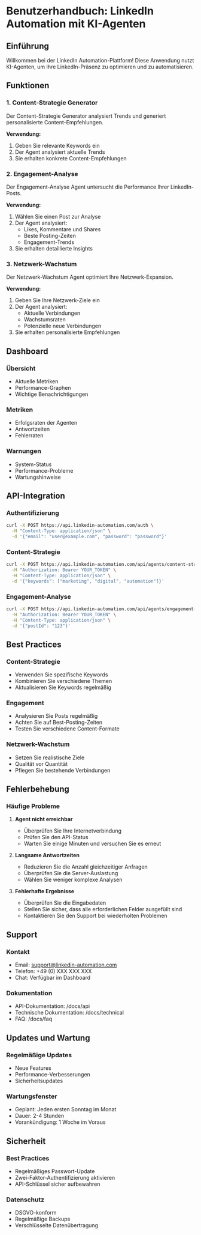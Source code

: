 # Benutzerhandbuch: LinkedIn Automation mit KI-Agenten

## Einführung

Willkommen bei der LinkedIn Automation-Plattform! Diese Anwendung nutzt KI-Agenten, um Ihre LinkedIn-Präsenz zu optimieren und zu automatisieren.

## Funktionen

### 1. Content-Strategie Generator

Der Content-Strategie Generator analysiert Trends und generiert personalisierte Content-Empfehlungen.

**Verwendung:**
1. Geben Sie relevante Keywords ein
2. Der Agent analysiert aktuelle Trends
3. Sie erhalten konkrete Content-Empfehlungen

### 2. Engagement-Analyse

Der Engagement-Analyse Agent untersucht die Performance Ihrer LinkedIn-Posts.

**Verwendung:**
1. Wählen Sie einen Post zur Analyse
2. Der Agent analysiert:
   - Likes, Kommentare und Shares
   - Beste Posting-Zeiten
   - Engagement-Trends
3. Sie erhalten detaillierte Insights

### 3. Netzwerk-Wachstum

Der Netzwerk-Wachstum Agent optimiert Ihre Netzwerk-Expansion.

**Verwendung:**
1. Geben Sie Ihre Netzwerk-Ziele ein
2. Der Agent analysiert:
   - Aktuelle Verbindungen
   - Wachstumsraten
   - Potenzielle neue Verbindungen
3. Sie erhalten personalisierte Empfehlungen

## Dashboard

### Übersicht
- Aktuelle Metriken
- Performance-Graphen
- Wichtige Benachrichtigungen

### Metriken
- Erfolgsraten der Agenten
- Antwortzeiten
- Fehlerraten

### Warnungen
- System-Status
- Performance-Probleme
- Wartungshinweise

## API-Integration

### Authentifizierung
```bash
curl -X POST https://api.linkedin-automation.com/auth \
  -H "Content-Type: application/json" \
  -d '{"email": "user@example.com", "password": "password"}'
```

### Content-Strategie
```bash
curl -X POST https://api.linkedin-automation.com/api/agents/content-strategy \
  -H "Authorization: Bearer YOUR_TOKEN" \
  -H "Content-Type: application/json" \
  -d '{"keywords": ["marketing", "digital", "automation"]}'
```

### Engagement-Analyse
```bash
curl -X POST https://api.linkedin-automation.com/api/agents/engagement-analysis \
  -H "Authorization: Bearer YOUR_TOKEN" \
  -H "Content-Type: application/json" \
  -d '{"postId": "123"}'
```

## Best Practices

### Content-Strategie
- Verwenden Sie spezifische Keywords
- Kombinieren Sie verschiedene Themen
- Aktualisieren Sie Keywords regelmäßig

### Engagement
- Analysieren Sie Posts regelmäßig
- Achten Sie auf Best-Posting-Zeiten
- Testen Sie verschiedene Content-Formate

### Netzwerk-Wachstum
- Setzen Sie realistische Ziele
- Qualität vor Quantität
- Pflegen Sie bestehende Verbindungen

## Fehlerbehebung

### Häufige Probleme

1. **Agent nicht erreichbar**
   - Überprüfen Sie Ihre Internetverbindung
   - Prüfen Sie den API-Status
   - Warten Sie einige Minuten und versuchen Sie es erneut

2. **Langsame Antwortzeiten**
   - Reduzieren Sie die Anzahl gleichzeitiger Anfragen
   - Überprüfen Sie die Server-Auslastung
   - Wählen Sie weniger komplexe Analysen

3. **Fehlerhafte Ergebnisse**
   - Überprüfen Sie die Eingabedaten
   - Stellen Sie sicher, dass alle erforderlichen Felder ausgefüllt sind
   - Kontaktieren Sie den Support bei wiederholten Problemen

## Support

### Kontakt
- Email: support@linkedin-automation.com
- Telefon: +49 (0) XXX XXX XXX
- Chat: Verfügbar im Dashboard

### Dokumentation
- API-Dokumentation: /docs/api
- Technische Dokumentation: /docs/technical
- FAQ: /docs/faq

## Updates und Wartung

### Regelmäßige Updates
- Neue Features
- Performance-Verbesserungen
- Sicherheitsupdates

### Wartungsfenster
- Geplant: Jeden ersten Sonntag im Monat
- Dauer: 2-4 Stunden
- Vorankündigung: 1 Woche im Voraus

## Sicherheit

### Best Practices
- Regelmäßiges Passwort-Update
- Zwei-Faktor-Authentifizierung aktivieren
- API-Schlüssel sicher aufbewahren

### Datenschutz
- DSGVO-konform
- Regelmäßige Backups
- Verschlüsselte Datenübertragung 